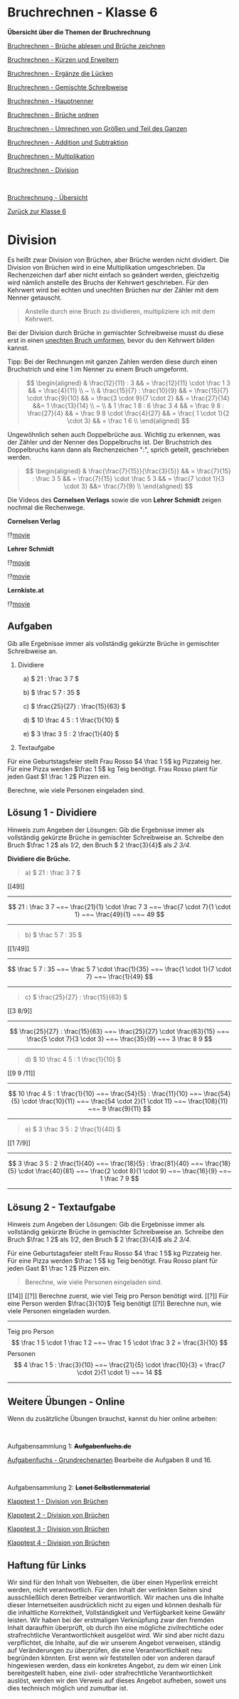 <!--
author: Susanne Suckfüll
email: su-aes@masannek.de
language: de
narrator: German Female
script: url.js

View this file on https://liascript.github.io/course/?https://raw.githubusercontent.com/SUC-AES/Mathematik-5/master/2_Massen_1.md
-->

# Bruchrechnen - Klasse 6

**Übersicht über die Themen der Bruchrechnung**

[Bruchrechnen - Brüche ablesen und Brüche zeichnen](https://liascript.github.io/course/?https://raw.githubusercontent.com/SUC-AES/Mathe-Webseite/master/Klasse_06/02_Bruchrechnen/M-06-02-01-Ablesen-Zeichnen.md#2)

[Bruchrechnen - Kürzen und Erweitern](https://liascript.github.io/course/?https://raw.githubusercontent.com/SUC-AES/Mathe-Webseite/master/Klasse_06/02_Bruchrechnen/M-06-02-02-Kuerzen-Erweitern.md#2)

[Bruchrechnen - Ergänze die Lücken](https://liascript.github.io/course/?https://raw.githubusercontent.com/SUC-AES/Mathe-Webseite/master/Klasse_06/02_Bruchrechnen/M-06-02-03-Ergaenze-Luecken.md#2)

[Bruchrechnen - Gemischte Schreibweise](https://liascript.github.io/course/?https://raw.githubusercontent.com/SUC-AES/Mathe-Webseite/master/Klasse_06/02_Bruchrechnen/M-06-02-04-Gemischte-Schreibweise.md#2)

[Bruchrechnen - Hauptnenner](https://liascript.github.io/course/?https://raw.githubusercontent.com/SUC-AES/Mathe-Webseite/master/Klasse_06/02_Bruchrechnen/M-06-02-05-Hauptnenner.md#2)

[Bruchrechnen - Brüche ordnen](https://liascript.github.io/course/?https://raw.githubusercontent.com/SUC-AES/Mathe-Webseite/master/Klasse_06/02_Bruchrechnen/M-06-02-06-Brueche-ordnen.md#2)

[Bruchrechnen - Umrechnen von Größen und Teil des Ganzen](https://liascript.github.io/course/?https://raw.githubusercontent.com/SUC-AES/Mathe-Webseite/master/Klasse_06/02_Bruchrechnen/M-06-02-07-Groessen-Teil-des-Ganzen.md#2)

[Bruchrechnen - Addition und Subtraktion](https://liascript.github.io/course/?https://raw.githubusercontent.com/SUC-AES/Mathe-Webseite/master/Klasse_06/02_Bruchrechnen/M-06-02-08-Addition-Subtraktion.md#2)

[Bruchrechnen - Multiplikation]()

[Bruchrechnen - Division]()



$\qquad$

[Bruchrechnung - Übersicht](https://liascript.github.io/course/?https://raw.githubusercontent.com/SUC-AES/Mathe-Webseite/master/Klasse_06/02_Bruchrechnen/M-06-02-00-Uebersicht.md#1)

[Zurück zur Klasse 6]()




# Division

Es heißt zwar Division von Brüchen, aber Brüche werden nicht dividiert. Die Division von Brüchen wird in eine Multiplikation umgeschrieben. Da Rechenzeichen darf aber nicht einfach so geändert werden, gleichzeitig wird nämlich anstelle des Bruchs der Kehrwert geschrieben. Für den Kehrwert wird bei echten und unechten Brüchen nur der Zähler mit dem Nenner getauscht.

> Anstelle durch eine Bruch zu dividieren, multipliziere ich mit dem Kehrwert.

Bei der Division durch Brüche in gemischter Schreibweise musst du diese erst in einen [unechten Bruch umformen](https://liascript.github.io/course/?https://raw.githubusercontent.com/SUC-AES/Mathe-Webseite/master/Klasse_06/02_Bruchrechnen/M-06-02-04-Gemischte-Schreibweise.md#2), bevor du den Kehrwert bilden kannst.

Tipp: Bei der Rechnungen mit ganzen Zahlen werden diese durch einen Bruchstrich und eine 1 im Nenner zu einem Bruch umgeformt.

> $$
\begin{aligned}
  & \frac{12}{11} : 3 && = \frac{12}{11} \cdot \frac 1 3 && = \frac{4}{11} \\ ~ \\
  & \frac{15}{7} : \frac{10}{9} && = \frac{15}{7} \cdot \frac{9}{10} && = \frac{3 \cdot 9}{7 \cdot 2} && = \frac{27}{14} &&= 1 \frac{13}{14} \\ ~ \\
  & 1 \frac 1 8 : 6 \frac 3 4 && = \frac 9 8 : \frac{27}{4} && = \frac 9 8 \cdot \frac{4}{27} && = \frac{ 1 \cdot 1}{2 \cdot 3} && = \frac 1 6 \\
\end{aligned}
$$

Ungewöhnlich sehen auch Doppelbrüche aus. Wichtig zu erkennen, was der Zähler und der Nenner des Doppelbruchs ist. Der Bruchstrich des Doppelbruchs kann dann als Rechenzeichen ":", sprich geteilt, geschrieben werden.

> $$
\begin{aligned}
  & \frac{\frac{7}{15}}{\frac{3}{5}} && = \frac{7}{15} : \frac 3 5 && = \frac{7}{15} \cdot \frac 5 3 && = \frac{7 \cdot 1}{3 \cdot 3} &&= \frac{7}{9} \\
\end{aligned}
$$

Die Videos des **Cornelsen Verlags** sowie die von **Lehrer Schmidt** zeigen nochmal die Rechenwege.

**Cornelsen Verlag**

!?[movie](https://www.youtube.com/watch?v=RUWu_VBRU1U)


**Lehrer Schmidt**

!?[movie](https://www.youtube.com/watch?v=TbPB1Z428vU)

!?[movie](https://www.youtube.com/watch?v=Yiuutg0RQZw)


**Lernkiste.at**

!?[movie](https://www.youtube.com/watch?v=W6VEBatSzPY)




## Aufgaben

Gib alle Ergebnisse immer als vollständig gekürzte Brüche in gemischter Schreibweise an.

1. Dividiere

$\qquad$ a) $ 21 : \frac 3 7 $

$\qquad$ b) $ \frac 5 7 : 35 $

$\qquad$ c) $ \frac{25}{27} : \frac{15}{63} $

$\qquad$ d) $ 10 \frac 4 5 : 1 \frac{1}{10} $

$\qquad$ e) $ 3 \frac 3 5 : 2 \frac{1}{40} $

2. Textaufgabe

Für eine Geburtstagsfeier stellt Frau Rosso $4 \frac 1 5$ kg Pizzateig her. Für eine Pizza werden $\frac 1 5$ kg Teig benötigt. Frau Rosso plant für jeden Gast $1 \frac 1 2$ Pizzen ein.

Berechne, wie viele Personen eingeladen sind.

## Lösung 1 - Dividiere

Hinweis zum Angeben der Lösungen: Gib die Ergebnisse immer als vollständig gekürzte Brüche in gemischter Schreibweise an. Schreibe den Bruch $\frac 1 2$ als *1/2*, den Bruch $ 2 \frac{3}{4}$ als *2 3/4*.  

**Dividiere die Brüche.**

> a) $ 21 : \frac 3 7 $


[[49]]
*********************************


$$ 21 : \frac 3 7 ~=~ \frac{21}{1} \cdot \frac 7 3 ~=~ \frac{7 \cdot 7}{1 \cdot 1}  ~=~ \frac{49}{1} ~=~ 49 $$

*********************************


> b) $ \frac 5 7 : 35 $

[[1/49]]
*********************************


$$ \frac 5 7 : 35 ~=~ \frac 5 7 \cdot \frac{1}{35} ~=~ \frac{1 \cdot 1}{7 \cdot 7} ~=~ \frac{1}{49}  $$

*********************************


> c) $ \frac{25}{27} : \frac{15}{63} $

[[3 8/9]]
*********************************


$$ \frac{25}{27} : \frac{15}{63} ~=~ \frac{25}{27} \cdot \frac{63}{15} ~=~ \frac{5 \cdot 7}{3 \cdot 3} ~=~ \frac{35}{9} ~=~ 3 \frac 8 9 $$


*********************************


> d) $ 10 \frac 4 5 : 1 \frac{1}{10} $

[[9 9 /11]]
*********************************


$$ 10 \frac 4 5 : 1 \frac{1}{10} ~=~ \frac{54}{5} : \frac{11}{10} ~=~ \frac{54}{5} \cdot \frac{10}{11} ~=~ \frac{54 \cdot 2}{1 \cdot 11} ~=~ \frac{108}{11} ~=~ 9 \frac{9}{11} $$

*********************************


> e) $ 3 \frac 3 5 : 2 \frac{1}{40} $

[[1 7/9]]
*********************************


$$ 3 \frac 3 5 : 2 \frac{1}{40} ~=~ \frac{18}{5} : \frac{81}{40} ~=~ \frac{18}{5} \cdot \frac{40}{81} ~=~ \frac{2 \cdot 8}{1 \cdot 9} ~=~ \frac{16}{9} ~=~ 1 \frac 7 9 $$

*********************************



## Lösung 2 - Textaufgabe

Hinweis zum Angeben der Lösungen: Gib die Ergebnisse immer als vollständig gekürzte Brüche in gemischter Schreibweise an. Schreibe den Bruch $\frac 1 2$ als *1/2*, den Bruch $ 2 \frac{3}{4}$ als *2 3/4*.

Für eine Geburtstagsfeier stellt Frau Rosso $4 \frac 1 5$ kg Pizzateig her. Für eine Pizza werden $\frac 1 5$ kg Teig benötigt. Frau Rosso plant für jeden Gast $1 \frac 1 2$ Pizzen ein.

> Berechne, wie viele Personen eingeladen sind.


[[14]]
[[?]] Berechne zuerst, wie viel Teig pro Person benötigt wird.
[[?]] Für eine Person werden $\frac{3}{10}$ Teig benötigt
[[?]] Berechne nun, wie viele Personen eingeladen wurden.
*************************************

Teig pro Person
$$ \frac 1 5 \cdot 1 \frac 1 2 ~=~ \frac 1 5 \cdot \frac 3 2 = \frac{3}{10} $$
Personen
$$ 4 \frac 1 5 : \frac{3}{10} ~=~ \frac{21}{5} \cdot \frac{10}{3} = \frac{7 \cdot 2}{1 \cdot 1} ~=~ 14 $$

*************************************


## Weitere Übungen - Online

Wenn du zusätzliche Übungen brauchst, kannst du hier online arbeiten:

$~$

Aufgabensammlung 1: **~~Aufgabenfuchs.de~~**

[Aufgabenfuchs - Grundrechenarten](https://www.aufgabenfuchs.de/mathematik/bruch/grundrechenarten.shtml)
Bearbeite die Aufgaben 8 und 16.

$~$

Aufgabensammlung 2: **~~Lonet Selbstlernmaterial~~**

[Klapptest 1 - Division von Brüchen](http://ne.lo-net2.de/selbstlernmaterial/m/s1ar/brdi/brdi_kt1.PDF)

[Klapptest 2 - Division von Brüchen](http://ne.lo-net2.de/selbstlernmaterial/m/s1ar/brdi/brdi_kt2.PDF)

[Klapptest 3 - Division von Brüchen](http://ne.lo-net2.de/selbstlernmaterial/m/s1ar/brdi/brdi_kt3.PDF)

[Klapptest 4 - Division von Brüchen](http://ne.lo-net2.de/selbstlernmaterial/m/s1ar/brdi/brdi_kt4.PDF)



## Haftung für Links

Wir sind für den Inhalt von Webseiten, die über einen Hyperlink erreicht werden, nicht verantwortlich. Für den Inhalt der verlinkten Seiten sind ausschließlich deren Betreiber verantwortlich. Wir machen uns die Inhalte dieser Internetseiten ausdrücklich nicht zu eigen und können deshalb für die inhaltliche Korrektheit, Vollständigkeit und Verfügbarkeit keine Gewähr leisten. Wir haben bei der erstmaligen Verknüpfung zwar den fremden Inhalt daraufhin überprüft, ob durch ihn eine mögliche zivilrechtliche oder strafrechtliche Verantwortlichkeit ausgelöst wird. Wir sind aber nicht dazu verpflichtet, die Inhalte, auf die wir unserem Angebot verweisen, ständig auf Veränderungen zu überprüfen, die eine Verantwortlichkeit neu begründen könnten. Erst wenn wir feststellen oder von anderen darauf hingewiesen werden, dass ein konkretes Angebot, zu dem wir einen Link bereitgestellt haben, eine zivil- oder strafrechtliche Verantwortlichkeit auslöst, werden wir den Verweis auf dieses Angebot aufheben, soweit uns dies technisch möglich und zumutbar ist.
